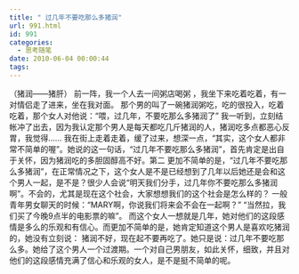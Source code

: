 ```yaml
---
title: " 过几年不要吃那么多猪润"
url: 991.html
id: 991
categories:
  - 思考随笔
date: 2010-06-04 00:00:44
tags:
---
```


（猪润——猪肝） 前一阵，我一个人去一间粥店喝粥 ，我坐下来吃着吃着，有一对情侣走了进来，坐在我对面。 那个男的叫了一碗猪润粥吃，吃的很投入，吃着吃着，那个女人对他说：“喂，过几年，不要吃那么多猪润了” 我一听到，立刻结帐冲了出去，因为我认定那个男人是每天都吃几斤猪润的人，猪润吃多点都恶心反胃，我觉得…… 我在街上走着走着，缓了过来，想深一点，“其实，这个女人都非常不简单的喔”。她说的这一句话，“过几年不要吃那么多猪润”，首先肯定是出自于关怀，因为猪润吃的多胆固醇高不好。第二 更加不简单的是，“过几年不要吃那么多猪润”，在正常情况之下，这个女人是不是已经想到了几年以后她还是会和这个男人一起，是不是？很少人会说“明天我们分手，过几年你不要吃那么多猪润啊”。不会的，尤其是现在这个社会，大家想想我们的这个社会是怎么样的？ 一般青年男女聊天的时候：“MARY啊，你说我们将来会不会在一起啊？” “当然拉，我们买了今晚9点半的电影票的嘛”。 而这个女人一想就是几年，她对他们的这段感情是多么的乐观和有信心。而更加不简单的是，她肯定知道这个男人是喜欢吃猪润的，她没有立刻说： 猪润不好，现在起不要再吃了。她只是说：过几年不要吃那么多。她给了这个男人一个过渡期。一个对自己男朋友，如此关怀，细致，并且对他们的这段感情充满了信心和乐观的女人，是不是挺不简单的呢。